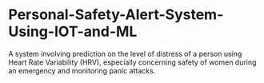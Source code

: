 # Personal-Safety-Alert-System-Using-IOT-and-ML

A system involving prediction on the level of distress of a person using Heart Rate Variability (HRV), especially concerning safety of women during an emergency and monitoring panic attacks.
